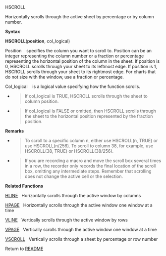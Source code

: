 HSCROLL

Horizontally scrolls through the active sheet by percentage or by column
number.

**Syntax**

**HSCROLL**(**position**, col\_logical)

Position&nbsp;&nbsp;&nbsp;&nbsp;specifies the column you want to scroll
to. Position can be an integer representing the column number or a
fraction or percentage representing the horizontal position of the
column in the sheet. If position is 0, HSCROLL scrolls through your
sheet to its leftmost edge. If position is 1, HSCROLL scrolls through
your sheet to its rightmost edge. For charts that do not size with the
window, use a fraction or percentage.

Col\_logical&nbsp;&nbsp;&nbsp;&nbsp;is a logical value specifying how
the function scrolls.

  - > If col\_logical is TRUE, HSCROLL scrolls through the sheet to
    > column position.

  - > If col\_logical is FALSE or omitted, then HSCROLL scrolls through
    > the sheet to the horizontal position represented by the fraction
    > position.


**Remarks**

  - > To scroll to a specific column n, either use HSCROLL(n, TRUE) or
    > use HSCROLL(n/256). To scroll to column 38, for example, use
    > HSCROLL(38, TRUE) or HSCROLL(38/256).

  - > If you are recording a macro and move the scroll box several times
    > in a row, the recorder only records the final location of the
    > scroll box, omitting any intermediate steps. Remember that
    > scrolling does not change the active cell or the selection.


**Related Functions**

[HLINE](HLINE.md)&nbsp;&nbsp;&nbsp;Horizontally scrolls through the active window by
columns

[HPAGE](HPAGE.md)&nbsp;&nbsp;&nbsp;Horizontally scrolls through the active window
one window at a time

[VLINE](VLINE.md)&nbsp;&nbsp;&nbsp;Vertically scrolls through the active window by
rows

[VPAGE](VPAGE.md)&nbsp;&nbsp;&nbsp;Vertically scrolls through the active window one
window at a time

[VSCROLL](VSCROLL.md)&nbsp;&nbsp;&nbsp;Vertically scrolls through a sheet by
percentage or row number



Return to [README](README.md)

